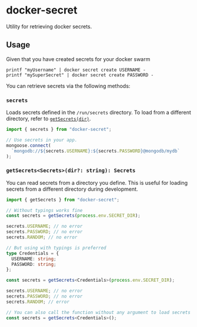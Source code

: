 # docker-secret

Utility for retrieving docker secrets.

## Usage

Given that you have created secrets for your docker swarm

```
printf "myUsername" | docker secret create USERNAME -
printf "mySuperSecret" | docker secret create PASSWORD -
```

You can retrieve secrets via the following methods:

### `secrets`

Loads secrets defined in the `/run/secrets` directory. To load from a different directory, refer to [`getSecrets(dir)`](#getsecretsdir).

```ts
import { secrets } from "docker-secret";

// Use secrets in your app.
mongoose.connect(
  `mongodb://${secrets.USERNAME}:${secrets.PASSWORD}@mongodb/mydb`
);
```

### `getSecrets<Secrets>(dir?: string): Secrets`

You can read secrets from a directory you define. This is useful for loading secrets from a different directory during development.

```ts
import { getSecrets } from "docker-secret";

// Without typings works fine
const secrets = getSecrets(process.env.SECRET_DIR);

secrets.USERNAME; // no error
secrets.PASSWORD; // no error
secrets.RANDOM; // no error

// But using with typings is preferred
type Credentials = {
  USERNAME: string;
  PASSWORD: string;
};

const secrets = getSecrets<Credentials>(process.env.SECRET_DIR);

secrets.USERNAME; // no error
secrets.PASSWORD; // no error
secrets.RANDOM; // error

// You can also call the function without any argument to load secrets from `/run/secrets` by default.
const secrets = getSecrets<Credentials>();
```
